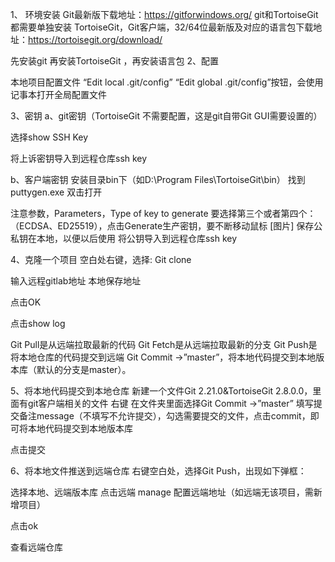 1、 环境安装
Git最新版下载地址：https://gitforwindows.org/
git和TortoiseGit都需要单独安装
TortoiseGit，Git客户端，32/64位最新版及对应的语言包下载地址：https://tortoisegit.org/download/

先安装git 再安装TortoiseGit ，再安装语言包
2、配置

本地项目配置文件 “Edit local .git/config” 
“Edit global .git/config”按钮，会使用记事本打开全局配置文件


3、密钥
a、git密钥（TortoiseGit 不需要配置，这是git自带Git GUI需要设置的）

选择show SSH Key

将上诉密钥导入到远程仓库ssh key

b、客户端密钥
安装目录bin下（如D:\Program Files\TortoiseGit\bin） 找到 puttygen.exe
双击打开

注意参数，Parameters，Type of key to generate 
要选择第三个或者第四个：（ECDSA、ED25519），点击Generate生产密钥，要不断移动鼠标
[图片]
保存公私钥在本地，以便以后使用
将公钥导入到远程仓库ssh key

4、克隆一个项目
空白处右键，选择: Git clone

输入远程gitlab地址
本地保存地址

点击OK

点击show log

Git Pull是从远端拉取最新的代码
Git Fetch是从远端拉取最新的分支
Git Push是将本地仓库的代码提交到远端
Git Commit ->”master”，将本地代码提交到本地版本库（默认的分支是master）。

5、将本地代码提交到本地仓库
新建一个文件Git 2.21.0&TortoiseGit 2.8.0.0，里面有git客户端相关的文件
右键
在文件夹里面选择Git Commit ->”master”
填写提交备注message（不填写不允许提交），勾选需要提交的文件，点击commit，即可将本地代码提交到本地版本库

点击提交

6、将本地文件推送到远端仓库
右键空白处，选择Git Push，出现如下弹框：

选择本地、远端版本库
点击远端 manage 配置远端地址（如远端无该项目，需新增项目）

点击ok

查看远端仓库
